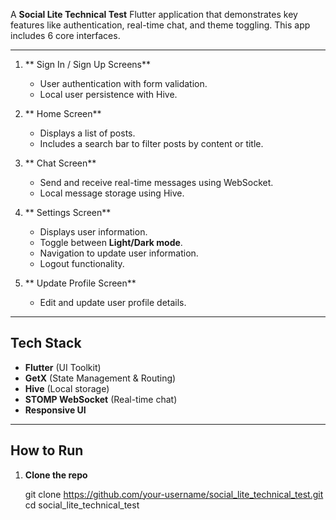 
A **Social Lite Technical Test** Flutter application that demonstrates key features like authentication, real-time chat, and theme toggling. This app includes 6 core interfaces.

---


1. **  Sign In / Sign Up Screens**
   - User authentication with form validation.
   - Local user persistence with Hive.

2. ** Home Screen**
   - Displays a list of posts.
   - Includes a search bar to filter posts by content or title.

3. ** Chat Screen**
   - Send and receive real-time messages using WebSocket.
   - Local message storage using Hive.

4. ** Settings Screen**
   - Displays user information.
   - Toggle between **Light/Dark mode**.
   - Navigation to update user information.
   - Logout functionality.

5. ** Update Profile Screen**
   - Edit and update user profile details.

---

## Tech Stack

- **Flutter** (UI Toolkit)
- **GetX** (State Management & Routing)
- **Hive** (Local storage)
- **STOMP WebSocket** (Real-time chat)
- **Responsive UI** 

---

##  How to Run

1. **Clone the repo**
   
   git clone https://github.com/your-username/social_lite_technical_test.git
   cd social_lite_technical_test


